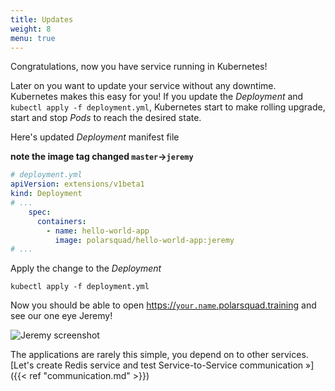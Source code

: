 ```yaml
---
title: Updates
weight: 8
menu: true
---
```


Congratulations, now you have service running in Kubernetes!

Later on you want to update your service without any downtime. Kubernetes makes this easy for you!
If you update the _Deployment_ and `kubectl apply -f deployment.yml`, Kubernetes start to make rolling upgrade, start and stop _Pods_ to reach the desired state.

Here's updated _Deployment_ manifest file

**note the image tag changed `master`->`jeremy`**
```yaml
# deployment.yml
apiVersion: extensions/v1beta1
kind: Deployment
# ...
    spec:
      containers:
        - name: hello-world-app
          image: polarsquad/hello-world-app:jeremy
# ...
```

Apply the change to the _Deployment_
```shell
kubectl apply -f deployment.yml
```

Now you should be able to open [https://`your.name`.polarsquad.training](https://your.name.polarsquad.training) and see our one eye Jeremy!

![Jeremy screenshot](/img/screenshot-jeremy.png)


The applications are rarely this simple, you depend on to other services.<br>
[Let's create Redis service and test Service-to-Service communication »]({{< ref "communication.md" >}})
